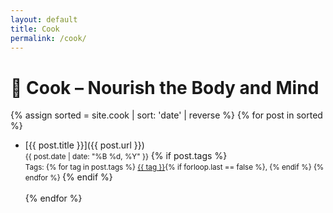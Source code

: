 ```yaml
---
layout: default
title: Cook
permalink: /cook/
---
```


# 🍳 Cook – Nourish the Body and Mind

{% assign sorted = site.cook | sort: 'date' | reverse %}
{% for post in sorted %}
- [{{ post.title }}]({{ post.url }})  
  <small>{{ post.date | date: "%B %d, %Y" }}</small>
  {% if post.tags %}
    <br><small>Tags: 
    {% for tag in post.tags %}
      <a href="/tag/{{ tag | slugify }}/">{{ tag }}</a>{% if forloop.last == false %}, {% endif %}
    {% endfor %}
    </small>
  {% endif %}
  <br><br>
{% endfor %}
